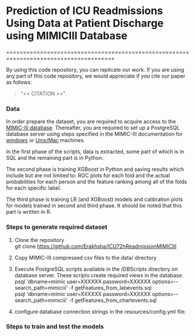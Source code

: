# Prediction of ICU Readmissions Using Data at Patient Discharge using MIMICIII Database
======================================================================================  

By using this code repository, you can replicate our work. If you are using any part of this code repository, we would appreciate if you cite our paper as follows:   

> "<< CITATION >>".  

### Data
In order prepare the dataset, you are required to acquire access to the [MIMIC-III database](https://mimic.physionet.org/). Thereafter, you are required to set up a PostgreSQL database server using steps specified in the MIMIC-III documentation for [windows](https://mimic.physionet.org/tutorials/install-mimic-locally-windows/) or [Unix/Mac](https://mimic.physionet.org/tutorials/install-mimic-locally-ubuntu/) machines.


In the first phase of the scripts, data is extracted, some part of which is in SQL and the remaining part is in Python. 

The second phase is training XGBoost in Python and saving results which include but are not limited to: ROC plots for each fold and the actual probabilities for each person and the feature ranking among all of the folds for each specific label.

The third phase is training LR (and XGBoost) models and calibration plots for models trained in second and third phase. It should be noted that this part is written in R.

### Steps to generate required dataset  
1. Clone the repository  
    git clone https://github.com/Erakhsha/ICU72hReadmissionMIMICIII  

2. Copy MIMIC-III compressed csv files to the data/ directory  

3. Execute PostgreSQL scripts available in the /DBScripts directory on database server. These scripts create required views in the database. 
    psql 'dbname=mimic user=XXXXXX password=XXXXXX options=--search_path=mimiciii' -f getFeatures_from_labevents.sql  
    psql 'dbname=mimic user=XXXXXX password=XXXXXX options=--search_path=mimiciii' -f getFeatures_from_chartevents.sql  

4. configure database connection strings in the resources/config.yml file.  

  
### Steps to train and test the models  